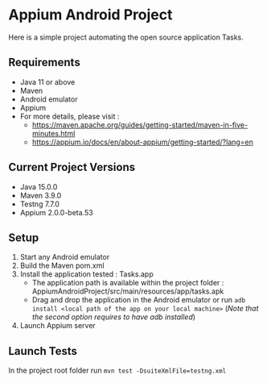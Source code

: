 # Appium Android Project
Here is a simple project automating the open source application Tasks.

## Requirements
* Java 11 or above
* Maven
* Android emulator
* Appium
* For more details, please visit : 
  * https://maven.apache.org/guides/getting-started/maven-in-five-minutes.html
  * https://appium.io/docs/en/about-appium/getting-started/?lang=en

## Current Project Versions
* Java 15.0.0
* Maven 3.9.0
* Testng 7.7.0
* Appium 2.0.0-beta.53

## Setup
1. Start any Android emulator
2. Build the Maven pom.xml
3. Install the application tested : Tasks.app
   * The application path is available within the project folder : AppiumAndroidProject/src/main/resources/app/tasks.apk
   * Drag and drop the application in the Android emulator or run `adb install <local path of the app on your local machine>` (*Note that the second option requires to have adb installed*)
4. Launch Appium server

## Launch Tests
In the project root folder run `mvn test -DsuiteXmlFile=testng.xml`

